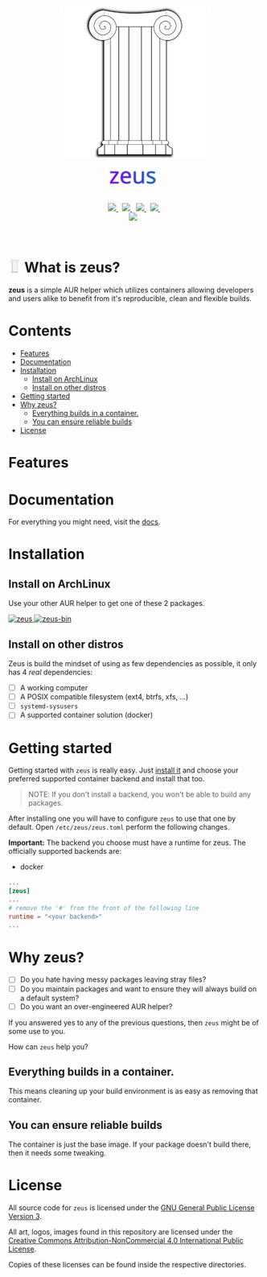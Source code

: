<br>

<p align="center">
 <img src="img/out/optimized.logo.svg" width="300" alt="zeus icon"/>
</p>

<h3 align="center">
 <img src="img/out/optimized.text.svg" width="100" alt="zeus">
</h3>

<br>

<div align="center">

<a href="https://github.com/threadexio/zeus/releases/latest">
 <img src="https://img.shields.io/github/v/release/threadexio/zeus?color=%238003fcff&label=version&style=flat-square">
</a>
&nbsp;
<a href="https://github.com/threadexio/zeus/issues">
 <img src="https://img.shields.io/github/issues/threadexio/zeus?style=flat-square">
</a>
&nbsp;
<a href="https://github.com/threadexio/zeus/actions/workflows/build.yaml">
 <img src="https://img.shields.io/github/workflow/status/threadexio/zeus/Build?style=flat-square">
</a>
&nbsp;
<a href="https://github.com/threadexio/zeus/blob/master/LICENSE">
 <img src="https://img.shields.io/github/license/threadexio/zeus?color=%230176ccff&style=flat-square">
</a>
&nbsp;

</div>

<div align="center">
 <img src="https://img.shields.io/static/v1?label=built with&message=rust&color=tan&style=flat-square"/>
 &nbsp;
</div>

<br>
<br>

<h1>
 <img src="img/out/optimized.logo.svg" height=25> What is zeus?
</h1>

**zeus** is a simple AUR helper which utilizes containers allowing developers and users alike to benefit from it's reproducible, clean and flexible builds.

<h1>Contents</h1>

- [Features](#features)
- [Documentation](#documentation)
- [Installation](#installation)
	- [Install on ArchLinux](#install-on-archlinux)
	- [Install on other distros](#install-on-other-distros)
- [Getting started](#getting-started)
- [Why zeus?](#why-zeus)
	- [Everything builds in a container.](#everything-builds-in-a-container)
	- [You can ensure reliable builds](#you-can-ensure-reliable-builds)
- [License](#license)

# Features

<!-- TODO: Finish the readme -->

# Documentation

For everything you might need, visit the <a href="https://github.com/threadexio/zeus/wiki" target="_blank">docs</a>.

# Installation

## Install on ArchLinux

Use your other AUR helper to get one of these 2 packages.

<a href="https://aur.archlinux.org/packages/zeus" target="_blank">
 <img href="https://img.shields.io/aur/version/zeus?label=zeus&logo=archlinux&style=flat-square" alt="zeus">
</a>

<a href="https://aur.archlinux.org/packages/zeus-bin" target="_blank">
 <img href="https://img.shields.io/aur/version/zeus-bin?label=zeus&logo=archlinux&style=flat-square" alt="zeus-bin">
</a>

## Install on other distros

Zeus is build the mindset of using as few dependencies as possible, it only has 4 _real_ dependencies:

- [ ] A working computer
- [ ] A POSIX compatible filesystem (ext4, btrfs, xfs, ...)
- [ ] `systemd-sysusers`
- [ ] A supported container solution (docker)

# Getting started

Getting started with `zeus` is really easy. Just [install it](#installation) and choose your preferred supported container backend and install that too.

> NOTE: If you don't install a backend, you won't be able to build any packages.

After installing one you will have to configure `zeus` to use that one by default. Open `/etc/zeus/zeus.toml` perform the following changes.

**Important:** The backend you choose must have a runtime for zeus. The officially supported backends are:
- docker

```toml
...
[zeus]
...
# remove the '#' from the front of the following line
runtime = "<your backend>"
...
```

# Why zeus?

- [ ] Do you hate having messy packages leaving stray files?
- [ ] Do you maintain packages and want to ensure they will always build on a default system?
- [ ] Do you want an over-engineered AUR helper?

If you answered yes to any of the previous questions, then `zeus` might be of some use to you.

How can `zeus` help you?

## Everything builds in a container.

This means cleaning up your build environment is as easy as removing that container.

## You can ensure reliable builds

The container is just the base image. If your package doesn't build there, then it needs some tweaking.

# License

All source code for `zeus` is licensed under the [GNU General Public License Version 3](./LICENSE).

All art, logos, images found in this repository are licensed under the [Creative Commons Attribution-NonCommercial 4.0 International Public License](img/LICENSE).

Copies of these licenses can be found inside the respective directories.
